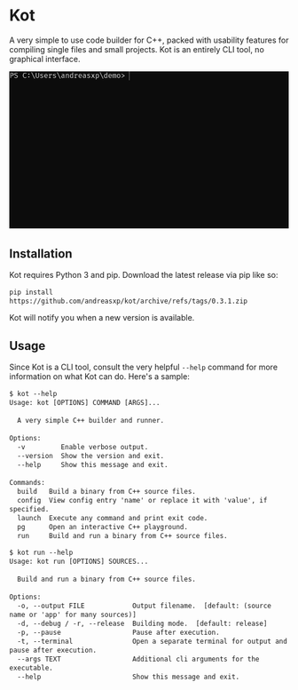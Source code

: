 # Kot
A very simple to use code builder for C++, packed with usability features for compiling single files and small projects.
Kot is an entirely CLI tool, no graphical interface.

![Kot demo](/assets/demo.gif)

## Installation
Kot requires Python 3 and pip. Download the latest release via pip like so:
```
pip install https://github.com/andreasxp/kot/archive/refs/tags/0.3.1.zip
```
Kot will notify you when a new version is available.

## Usage
Since Kot is a CLI tool, consult the very helpful `--help` command for more information on what Kot can do. Here's a sample:
```
$ kot --help
Usage: kot [OPTIONS] COMMAND [ARGS]...

  A very simple C++ builder and runner.

Options:
  -v         Enable verbose output.
  --version  Show the version and exit.
  --help     Show this message and exit.

Commands:
  build   Build a binary from C++ source files.
  config  View config entry 'name' or replace it with 'value', if specified.
  launch  Execute any command and print exit code.
  pg      Open an interactive C++ playground.
  run     Build and run a binary from C++ source files.
```
```
$ kot run --help
Usage: kot run [OPTIONS] SOURCES...

  Build and run a binary from C++ source files.

Options:
  -o, --output FILE            Output filename.  [default: (source name or 'app' for many sources)]
  -d, --debug / -r, --release  Building mode.  [default: release]
  -p, --pause                  Pause after execution.
  -t, --terminal               Open a separate terminal for output and pause after execution.
  --args TEXT                  Additional cli arguments for the executable.
  --help                       Show this message and exit.
```
